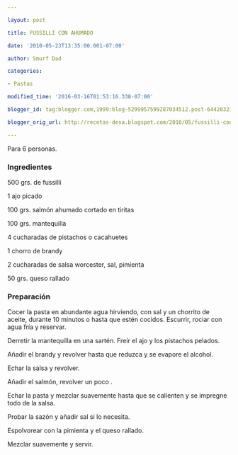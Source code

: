 ```yaml
---

layout: post

title: FUSSILLI CON AHUMADO

date: '2010-05-23T13:35:00.001-07:00'

author: Smurf Dad

categories:

- Pastas

modified_time: '2016-03-16T01:53:16.338-07:00'

blogger_id: tag:blogger.com,1999:blog-5299957599287034512.post-6442032382638533395

blogger_orig_url: http://recetas-desa.blogspot.com/2010/05/fussilli-con-ahumado.html

---
```


Para 6 personas.

<h3>Ingredientes</h3>

500 grs. de fussilli

1 ajo picado

100 grs. salmón ahumado cortado en tiritas

100 grs. mantequilla

4 cucharadas de pistachos o cacahuetes

1 chorro de brandy

2 cucharadas de salsa worcester, sal, pimienta

50 grs. queso rallado

<h3>Preparación</h3>

Cocer la pasta en abundante agua hirviendo, con sal y un chorrito de aceite, durante 10 minutos o hasta que estén cocidos. Escurrir, rociar con agua fría y reservar.

Derretir la mantequilla en una sartén. Freír el ajo y los pistachos pelados.

Añadir el brandy y revolver hasta que reduzca y se evapore el alcohol.

Echar la salsa y revolver.

Añadir el salmón, revolver un poco .

Echar la pasta y mezclar suavemente hasta que se calienten y se impregne todo de la salsa.

Probar la sazón y añadir sal si lo necesita.

Espolvorear con la pimienta y el queso rallado.

Mezclar suavemente y servir.


